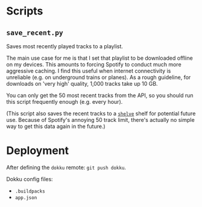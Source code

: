# Scripts
## `save_recent.py`
Saves most recently played tracks to a playlist.

The main use case for me is that I set that playlist to be downloaded offline on my devices. This amounts to forcing Spotify to conduct much more aggressive caching. I find this useful when internet connectivity is unreliable (e.g. on underground trains or planes). As a rough guideline, for downloads on 'very high' quality, 1,000 tracks take up 10 GB.

You can only get the 50 most recent tracks from the API, so you should run this script frequently enough (e.g. every hour).

(This script also saves the recent tracks to a [`shelve`](https://docs.python.org/3/library/shelve.html) shelf for potential future use. Because of Spotify's annoying 50 track limit, there's actually no simple way to get this data again in the future.)


# Deployment
After defining the `dokku` remote: `git push dokku`.

Dokku config files:
- `.buildpacks`
- `app.json`